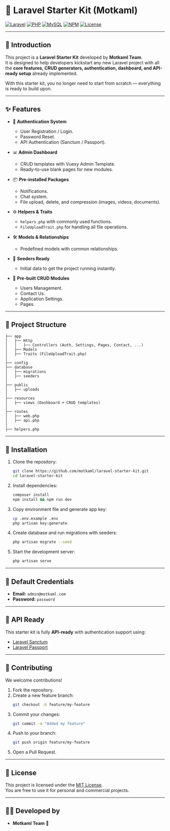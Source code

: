 # 🚀 Laravel Starter Kit (Motkaml)

[![Laravel](https://img.shields.io/badge/Laravel-11.x-red?style=flat&logo=laravel)](https://laravel.com)
[![PHP](https://img.shields.io/badge/PHP-^8.2-blue?style=flat&logo=php)](https://www.php.net/)
[![MySQL](https://img.shields.io/badge/MySQL-8.0-orange?style=flat&logo=mysql)](https://www.mysql.com/)
[![NPM](https://img.shields.io/badge/NPM-^10-green?style=flat&logo=npm)](https://www.npmjs.com/)
[![License](https://img.shields.io/badge/License-MIT-lightgrey?style=flat)](LICENSE)

---

## 📖 Introduction
This project is a **Laravel Starter Kit** developed by **Motkaml Team**.  
It is designed to help developers kickstart any new Laravel project with all the **core features, CRUD generators, authentication, dashboard, and API-ready setup** already implemented.  

With this starter kit, you no longer need to start from scratch — everything is ready to build upon.

---

## ✨ Features
- 🔑 **Authentication System**  
  - User Registration / Login.  
  - Password Reset.  
  - API Authentication (Sanctum / Passport).  

- 📊 **Admin Dashboard**  
  - CRUD templates with Vuexy Admin Template.  
  - Ready-to-use blank pages for new modules.  

- 📦 **Pre-installed Packages**  
  - Notifications.  
  - Chat system.  
  - File upload, delete, and compression (images, videos, documents).  

- ⚙️ **Helpers & Traits**  
  - `helpers.php` with commonly used functions.  
  - `FileUploadTrait.php` for handling all file operations.  

- 🛠 **Models & Relationships**  
  - Predefined models with common relationships.  

- 🌱 **Seeders Ready**  
  - Initial data to get the project running instantly.  

- 🧩 **Pre-built CRUD Modules**  
  - Users Management.  
  - Contact Us.  
  - Application Settings.  
  - Pages.  

---

## 📂 Project Structure
```
├── app
│   ├── Http
│   │   ├── Controllers (Auth, Settings, Pages, Contact, ...)
│   ├── Models
│   ├── Traits (FileUploadTrait.php)
│
├── config
├── database
│   ├── migrations
│   ├── seeders
│
├── public
│   ├── uploads
│
├── resources
│   ├── views (Dashboard + CRUD templates)
│
├── routes
│   ├── web.php
│   ├── api.php
│
├── helpers.php
```

---

## 🚀 Installation
1. Clone the repository:
   ```bash
   git clone https://github.com/motkaml/laravel-starter-kit.git
   cd laravel-starter-kit
   ```

2. Install dependencies:
   ```bash
   composer install
   npm install && npm run dev
   ```

3. Copy environment file and generate app key:
   ```bash
   cp .env.example .env
   php artisan key:generate
   ```

4. Create database and run migrations with seeders:
   ```bash
   php artisan migrate --seed
   ```

5. Start the development server:
   ```bash
   php artisan serve
   ```

---

## 🔑 Default Credentials
- **Email:** `admin@motkaml.com`  
- **Password:** `password`  

---

## 📡 API Ready
This starter kit is fully **API-ready** with authentication support using:  
- [Laravel Sanctum](https://laravel.com/docs/sanctum)  
- [Laravel Passport](https://laravel.com/docs/passport)  

---

## 🤝 Contributing
We welcome contributions!  

1. Fork the repository.  
2. Create a new feature branch:  
   ```bash
   git checkout -b feature/my-feature
   ```
3. Commit your changes:  
   ```bash
   git commit -m "Added my feature"
   ```
4. Push to your branch:  
   ```bash
   git push origin feature/my-feature
   ```
5. Open a Pull Request.  

---

## 📜 License
This project is licensed under the [MIT License](LICENSE).  
You are free to use it for personal and commercial projects.

---

## 👨‍💻 Developed by
- **Motkaml Team** 💙

